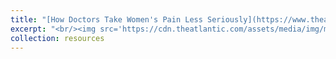 ```yaml
---
title: "[How Doctors Take Women's Pain Less Seriously](https://www.theatlantic.com/health/archive/2015/10/emergency-room-wait-times-sexism/410515/)"
excerpt: "<br/><img src='https://cdn.theatlantic.com/assets/media/img/mt/2015/10/shutterstock_149926544_1/lead_720_405.jpg?mod=1533691777'>"
collection: resources
---
```

